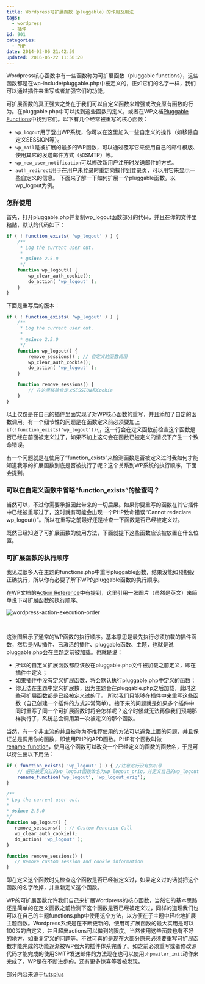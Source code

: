 ```yaml
---
title: Wordpress可扩展函数（pluggable）的作用及用法
tags:
  - wordpress
  - 插件
id: 901
categories:
  - PHP
date: 2014-02-06 21:42:59
updated: 2016-05-22 11:50:20
---
```


Wordpress核心函数中有一些函数称为可扩展函数（pluggable functions），这些函数都是在wp-include/pluggable.php中被定义的，正如它们的名字一样，我们可以通过插件来重写或者加强它们的功能。

可扩展函数的真正强大之处在于我们可以自定义函数来增强或改变原有函数的行为。在pluggable.php中可以找到这些函数的定义，或者在WP文档[Pluggable Functions](http://codex.wordpress.org/Pluggable_Functions)中找到它们。以下有几个经常被重写的核心函数：

*   `wp_logout`用于登出WP系统，你可以在这里加入一些自定义的操作（如移除自定义SESSION等）。
*   `wp_mail`是被扩展的最多的WP函数，可以通过覆写它来使用自己的邮件模版、使用其它的发送邮件方式（如SMTP）等。
*   `wp_new_user_notification`可以修改新用户注册时发送邮件的方式。
*   `auth_redirect`用于在用户未登录时重定向操作到登录页，可以用它来显示一些自定义的信息。
下面来了解一下如何扩展一个pluggable函数。以wp_logout为例。

### 怎样使用

首先，打开pluggable.php并复制wp_logout函数部分的代码，并且在你的文件里粘贴，默认的代码如下：

```php
if ( ! function_exists( 'wp_logout' ) ) {
    /**
     * Log the current user out.
     *
     * @since 2.5.0
     */
    function wp_logout() {
        wp_clear_auth_cookie();
        do_action( 'wp_logout' );
    }
}
```

下面是重写后的版本：

```php
if ( ! function_exists( 'wp_logout' ) ) {
    /**
     * Log the current user out.
     *
     * @since 2.5.0
     */
    function wp_logout() {
        remove_sessions() ; // 自定义的函数调用
        wp_clear_auth_cookie();
        do_action( 'wp_logout' );
    }

    function remove_sessions() {
        // 在这里移除自定义SESSION和Cookie
    }
}
```

以上仅仅是在自己的插件里面实现了对WP核心函数的重写，并且添加了自定的函数调用。有一个细节性的问题是在函数定义前必须要加上`if(!function_exists('wp_logout')){`，这一行会在定义函数前检查这个函数是否已经在前面被定义过了，如果不加上这句会在函数已被定义的情况下产生一个致命错误。

有一个问题就是在使用了“function_exists”来检测函数是否被定义过时我如何才能知道我写的扩展函数到底是否被执行了呢？这个关系到WP系统的执行顺序，下面会提到。

### 可以在自定义函数中省略“function_exists”的检查吗？

当然可以，不过你需要承担因此带来的一切后果。如果你要重写的函数在其它插件中已经被重写过了，这时就有可能会出现一个PHP致命错误“Cannot redeclare wp_logout()”。所以在重写之前最好还是检查一下函数是否已经被定义过。

既然已经知道了可扩展函数的使用方法，下面就提下这些函数应该被放置在什么位置。

### 可扩展函数的执行顺序

我见过很多人在主题的functions.php中重写pluggable函数，结果没能如预期般正确执行，所以你有必要了解下WP的pluggable函数的执行顺序。

在WP文档的[Action Reference](http://codex.wordpress.org/Plugin_API/Action_Reference)中有提到，这里引用一张图片（虽然是英文）来简单说下可扩展函数的执行顺序。

![wordpress-action-execution-order](https://cdn.icewing.cc/wp-content/uploads/2014/02/wordpress-action-execution-order.png)

&nbsp;

这张图展示了通常的WP函数的执行顺序。基本意思是最先执行必须加载的插件函数，然后是MU插件、已激活的插件、pluggable函数、主题，也就是说pluggable.php会在主题之前被加载。也就是说：

*   所以的自定义扩展函数都应该放在pluggable.php文件被加载之前定义，即在插件中定义；
*   如果插件中没有定义扩展函数，将会默认执行pluggable.php中定义的函数；
*   你无法在主题中定义扩展数，因为主题会在pluggable.php之后加载，此时这些可扩展函数都是已经被定义过的了。
所以我们只能够在插件中来重写这些函数（自己创建一个插件的方式非常简单）。接下来的问题就是如果多个插件中同时重写了同一个可扩展函数时将会怎样呢？这个时候就无法再像我们预期那样执行了，系统总会调用第一次被定义的那个函数。

当然，有一个非主流的并且被称为不推荐使用的方法可以避免上面的问题，并且保证总是调用你的函数，即使用PHP的APD函数。PHP有个函数叫做[rename_function](http://www.php.net/manual/zh/function.rename-function.php)，使用这个函数可以改变一个已经定义的函数的函数名，于是可以衍生出以下用法：

```php
if ( function_exists( 'wp_logout' ) ) { //注意这行没有加叹号
    // 把已被定义过的wp_logout函数改名为wp_logout_orig，并定义自己的wp_logout函数
    rename_function('wp_logout', 'wp_logout_orig');
}

/**
* Log the current user out.
*
* @since 2.5.0
*/
function wp_logout() {
   remove_sessions() ; // Custom Function Call
   wp_clear_auth_cookie();
   do_action( 'wp_logout' );
}

function remove_sessions() {
   // Remove custom session and cookie information
}
```

即在定义这个函数时先检查这个函数是否已经被定义过，如果定义过的话就把这个函数的名字改掉，并重新定义这个函数。

WP的可扩展函数允许我们自己来扩展Wordpress的核心函数，当然它的基本思路还是简单的在定义函数之前检测下这个函数是否已经被定义过，同样的道理我们也可以在自己的主题functions.php中使用这个方法，以方便在子主题中轻松地扩展主题函数。Wordpress系统是在不断更新的，使用可扩展函数的最大实用是可以100%的自定义，并且超出actions可以做到的限度。当然使用这些函数也有不好的地方，如重复定义的问题等。不过可喜的是现在大部分原来必须要重写可扩展函数才能完成的功能逐渐被WP强大的插件体系完善了。如之前必须重写或者修改源代码才能完成的使用SMTP发送邮件的方法现在也可以使用`phpmailer_init`动作来完成了。WP是在不断进步的，还有更多惊喜等着被发现。

部分内容来源于[tutsplus](http://code.tutsplus.com/tutorials/understanding-wordpress-pluggable-functions-and-their-usage--wp-30189)

